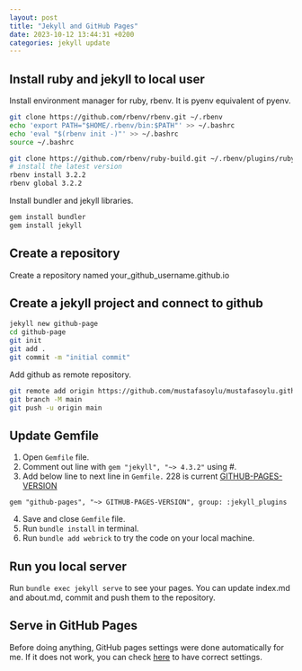 ```yaml
---
layout: post
title: "Jekyll and GitHub Pages"
date: 2023-10-12 13:44:31 +0200
categories: jekyll update
---
```


## Install ruby and jekyll to local user

Install environment manager for ruby, rbenv. It is pyenv equivalent of pyenv.

```bash
git clone https://github.com/rbenv/rbenv.git ~/.rbenv
echo 'export PATH="$HOME/.rbenv/bin:$PATH"' >> ~/.bashrc
echo 'eval "$(rbenv init -)"' >> ~/.bashrc
source ~/.bashrc

git clone https://github.com/rbenv/ruby-build.git ~/.rbenv/plugins/ruby-build
# install the latest version
rbenv install 3.2.2
rbenv global 3.2.2
```

Install bundler and jekyll libraries.

```bash
gem install bundler
gem install jekyll
```

## Create a repository

Create a repository named your_github_username.github.io

## Create a jekyll project and connect to github

```bash
jekyll new github-page
cd github-page
git init
git add .
git commit -m "initial commit"
```

Add github as remote repository.

```bash
git remote add origin https://github.com/mustafasoylu/mustafasoylu.github.io.git
git branch -M main
git push -u origin main
```

## Update Gemfile

1. Open `Gemfile` file.
2. Comment out line with `gem "jekyll", "~> 4.3.2"` using #.
3. Add below line to next line in `Gemfile.` 228 is current [GITHUB-PAGES-VERSION](https://pages.github.com/versions/)

```Gemfile
gem "github-pages", "~> GITHUB-PAGES-VERSION", group: :jekyll_plugins
```

4. Save and close `Gemfile` file.
5. Run `bundle install` in terminal.
6. Run `bundle add webrick` to try the code on your local machine.

## Run you local server

Run `bundle exec jekyll serve` to see your pages.
You can update index.md and about.md, commit and push them to the repository.

## Serve in GitHub Pages

Before doing anything, GitHub pages settings were done automatically for me. If it does not work, you can check [here](https://docs.github.com/en/pages/getting-started-with-github-pages/configuring-a-publishing-source-for-your-github-pages-site) to have correct settings.
